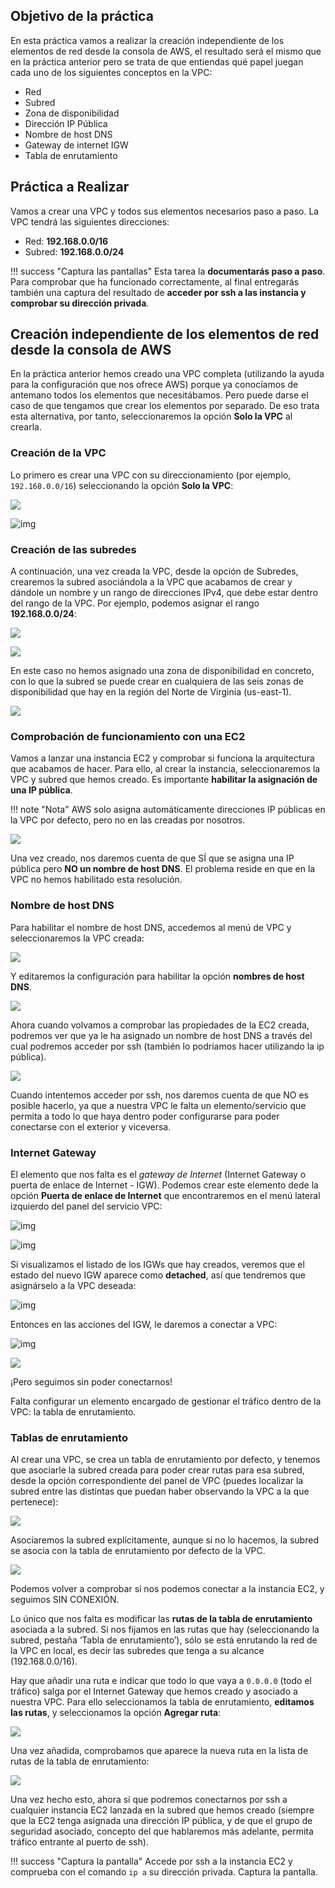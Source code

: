 ﻿## Objetivo de la práctica

En esta práctica vamos a realizar la creación independiente de los elementos de red desde la consola de AWS, el resultado será el mismo que en la práctica anterior pero se trata de que entiendas qué papel juegan cada uno de los siguientes conceptos en la VPC:

* Red
* Subred
* Zona de disponibilidad
* Dirección IP Pública
* Nombre de host DNS
* Gateway de internet IGW
* Tabla de enrutamiento

## Práctica a Realizar

Vamos a crear una VPC y todos sus elementos necesarios paso a paso. La VPC tendrá las siguientes direcciones:

* Red: **192.168.0.0/16**
* Subred: **192.168.0.0/24**

!!! success "Captura las pantallas"
    Esta tarea la **documentarás paso a paso**. Para comprobar que ha funcionado correctamente, al final entregarás también una captura del resultado de **acceder por ssh a las instancia y comprobar su dirección privada**.

## Creación independiente de los elementos de red desde la consola de AWS

En la práctica anterior hemos creado una VPC completa (utilizando la ayuda para la configuración que nos ofrece AWS) porque ya conocíamos de antemano todos los elementos que necesitábamos. Pero puede darse el caso de que tengamos que crear los  elementos por separado. De eso trata esta alternativa, por tanto, seleccionaremos la opción **Solo la VPC** al crearla.

### Creación de la VPC

Lo primero es crear una VPC con su direccionamiento (por ejemplo, `192.168.0.0/16`) seleccionando la opción **Solo la VPC**:

![](../images/ud03/practica1/001.png)

![img](../images/ud03/practica1/002.png)

### Creación de las subredes

A continuación, una vez creada la VPC, desde la opción de Subredes, crearemos la subred asociándola a la VPC que acabamos de crear y dándole un nombre y un rango de direcciones IPv4, que debe estar dentro del rango de la VPC. Por ejemplo, podemos asignar el rango **192.168.0.0/24**:

![](../images/ud03/practica1/003.png)

![](../images/ud03/practica1/004.png)

En este caso no hemos asignado una zona de disponibilidad en concreto, con lo que la subred se puede crear en cualquiera de las seis zonas de disponibilidad que hay en la región del Norte de Virginia (us-east-1).

![](../images/ud03/practica1/005.png)

### Comprobación de funcionamiento con una EC2

Vamos a lanzar una instancia EC2 y comprobar si funciona la arquitectura que acabamos de hacer. Para ello, al crear la instancia, seleccionaremos la VPC y subred que hemos creado. Es importante **habilitar la asignación de una IP pública**.

!!! note "Nota"
    AWS solo asigna automáticamente direcciones IP públicas en la VPC por defecto, pero no en las creadas por nosotros.



![](../images/ud03/practica1/006.png)

Una vez creado, nos daremos cuenta de que SÍ que se asigna una IP pública pero **NO un nombre de host DNS**. El problema reside en que en la VPC no hemos habilitado esta resolución.  

### Nombre de host DNS

Para habilitar el nombre de host DNS, accedemos al menú de VPC y seleccionaremos la VPC creada:

![](../images/ud03/practica1/007.png)

Y editaremos la configuración para habilitar la opción **nombres de host DNS**.

![](../images/ud03/practica1/008.png)

Ahora cuando volvamos a comprobar las propiedades de la EC2 creada, podremos ver que ya le ha asignado un nombre de host DNS a través del cual podremos acceder por ssh (también lo podríamos hacer utilizando la ip pública).

![](../images/ud03/practica1/009.png)

Cuando intentemos acceder por ssh, nos daremos cuenta de que NO es posible hacerlo, ya que a nuestra VPC le falta un elemento/servicio que permita a todo lo que haya dentro poder configurarse para poder conectarse con el exterior y viceversa. 

### Internet Gateway

El elemento que nos falta es el *gateway de Internet* (Internet Gateway o puerta de enlace de Internet - IGW). Podemos  crear  este  elemento dede la opción **Puerta  de  enlace  de  Internet** que encontraremos en el menú lateral izquierdo del panel del servicio VPC:

![img](../images/ud03/practica1/010.png)

![img](../images/ud03/practica1/011.png)

Si visualizamos el listado de los IGWs que hay creados, veremos que el estado del nuevo IGW aparece como **detached**, así que tendremos que asignárselo a la VPC deseada:

![img](../images/ud03/practica1/012.png)

Entonces en las acciones del IGW, le daremos a conectar a VPC:

![img](../images/ud03/practica1/014.png)

![](../images/ud03/practica1/015.png)

¡Pero seguimos sin poder conectarnos!

Falta configurar un elemento encargado de gestionar el tráfico dentro de la VPC: la tabla de enrutamiento.  

### Tablas de enrutamiento

Al  crear  una  VPC,  se  crea  un  tabla  de  enrutamiento  por defecto, y tenemos que asociarle la subred creada para poder crear rutas para esa subred, desde la opción correspondiente del panel de VPC (puedes localizar la subred entre las distintas que puedan haber observando la VPC a la que pertenece):

![](../images/ud03/practica1/016.png)

Asociaremos la subred explícitamente, aunque si no lo hacemos, la subred se asocia con la tabla de enrutamiento por defecto de la VPC.

![](../images/ud03/practica1/017.png)

Podemos volver a comprobar si nos podemos conectar a la instancia EC2, y seguimos SIN CONEXIÓN. 

Lo único que nos falta es modificar las **rutas de la tabla de enrutamiento** asociada a la subred. Si nos fijamos en las rutas que hay (seleccionando la subred, pestaña ‘Tabla de enrutamiento’), sólo se está enrutando la red de la VPC en local, es  decir  las subredes que tenga a su alcance (192.168.0.0/16). 

Hay que añadir una ruta e indicar  que  todo lo que vaya a `0.0.0.0` (todo el tráfico) salga por el Internet Gateway que hemos creado y asociado a nuestra VPC. Para ello seleccionamos la tabla de enrutamiento, **editamos las rutas**, y seleccionamos la opción **Agregar ruta**:

![](../images/ud03/practica1/018.png)

Una vez añadida, comprobamos que aparece la nueva ruta en la lista de rutas de la tabla de enrutamiento:

![](../images/ud03/practica1/019.png)

Una vez hecho esto, ahora sí que podremos conectarnos por ssh a cualquier instancia EC2 lanzada en la subred que hemos creado (siempre que la EC2 tenga asignada una dirección IP pública, y de que el grupo de seguridad asociado, concepto del que hablaremos más adelante, permita tráfico entrante al puerto de ssh).

!!! success "Captura la pantalla"
    Accede por ssh a la instancia EC2 y comprueba con el comando `ip a` su dirección privada. Captura la pantalla.

